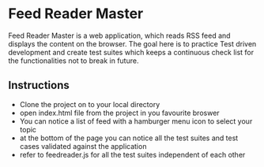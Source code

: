 # Feed Reader Master

Feed Reader Master is a web application, which reads RSS feed and displays the content on the browser. The goal here is to practice Test driven development and create test suites which keeps a continuous check list for the functionalities not to break in future. 


## Instructions

- Clone the project on to your local directory
- open index.html file from the project in you favourite broswer
- You can notice a list of feed with a hamburger menu icon to select your topic
- at the bottom of the page you can notice all the test suites and test cases validated against the application
- refer to feedreader.js for all the test suites independent of each other

